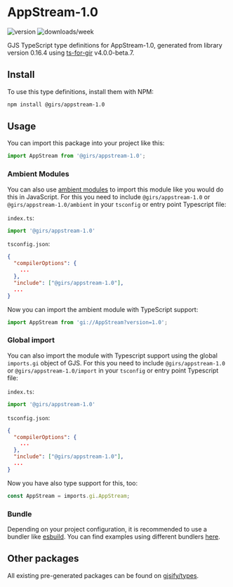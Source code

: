 
# AppStream-1.0

![version](https://img.shields.io/npm/v/@girs/appstream-1.0)
![downloads/week](https://img.shields.io/npm/dw/@girs/appstream-1.0)


GJS TypeScript type definitions for AppStream-1.0, generated from library version 0.16.4 using [ts-for-gir](https://github.com/gjsify/ts-for-gir) v4.0.0-beta.7.


## Install

To use this type definitions, install them with NPM:
```bash
npm install @girs/appstream-1.0
```

## Usage

You can import this package into your project like this:
```ts
import AppStream from '@girs/appstream-1.0';
```

### Ambient Modules

You can also use [ambient modules](https://github.com/gjsify/ts-for-gir/tree/main/packages/cli#ambient-modules) to import this module like you would do this in JavaScript.
For this you need to include `@girs/appstream-1.0` or `@girs/appstream-1.0/ambient` in your `tsconfig` or entry point Typescript file:

`index.ts`:
```ts
import '@girs/appstream-1.0'
```

`tsconfig.json`:
```json
{
  "compilerOptions": {
    ...
  },
  "include": ["@girs/appstream-1.0"],
  ...
}
```

Now you can import the ambient module with TypeScript support: 

```ts
import AppStream from 'gi://AppStream?version=1.0';
```

### Global import

You can also import the module with Typescript support using the global `imports.gi` object of GJS.
For this you need to include `@girs/appstream-1.0` or `@girs/appstream-1.0/import` in your `tsconfig` or entry point Typescript file:

`index.ts`:
```ts
import '@girs/appstream-1.0'
```

`tsconfig.json`:
```json
{
  "compilerOptions": {
    ...
  },
  "include": ["@girs/appstream-1.0"],
  ...
}
```

Now you have also type support for this, too:

```ts
const AppStream = imports.gi.AppStream;
```

### Bundle

Depending on your project configuration, it is recommended to use a bundler like [esbuild](https://esbuild.github.io/). You can find examples using different bundlers [here](https://github.com/gjsify/ts-for-gir/tree/main/examples).

## Other packages

All existing pre-generated packages can be found on [gjsify/types](https://github.com/gjsify/types).

